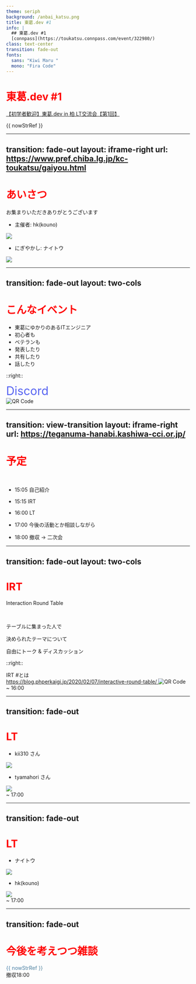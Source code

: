 ```yaml
---
theme: seriph
background: /anbai_katsu.png
title: 東葛.dev #1
info: |
  ## 東葛.dev #1
  [connpass](https://toukatsu.connpass.com/event/322980/)
class: text-center
transition: fade-out
fonts:
  sans: "Kiwi Maru "
  mono: "Fira Code"
---
```


# 東葛.dev #1

<div>
  <a
    href="https://toukatsu.connpass.com/event/322980/"
    target="_blank"
    rel="noopener noreferrer"
    text-white
    text-opacity-50
  >
    【初学者歓迎】東葛.dev in 柏 LT交流会【第1回】
  </a>
</div>

{{ nowStrRef }}

<script setup>
import { ref, onMounted } from "vue";

const now = new Date();
const nowStr = now.toLocaleString();
const nowStrRef = ref(nowStr);

function tick() {
  const newTime = new Date();
  const newTimeStr = newTime.toLocaleString();
  nowStrRef.value = newTimeStr;
}

onMounted(() => {
  setInterval(tick, 1000);
  tick();
});
</script>

---
transition: fade-out
layout: iframe-right
url: https://www.pref.chiba.lg.jp/kc-toukatsu/gaiyou.html
---

# あいさつ

お集まりいただきありがとうございます

- 主催者: hk(kouno) <a href="https://x.com/hk_it7" target="_blank" rel="noopener noreferrer"><logos-twitter /></a>

<img src="/images/kouno.jpg" w-30 mt-5 ml-10/>

<br />

- にぎやかし: ナイトウ <a href="https://x.com/engineer_naito" target="_blank" rel="noopener noreferrer"><logos-twitter /></a>

<img src="/images/naito.jpg" w-30 mt-5 ml-10/>

---
transition: fade-out
layout: two-cols
---

# こんなイベント

<v-clicks>

- 東葛にゆかりのあるITエンジニア
- 初心者も
- ベテランも
- 発表したり
- 共有したり
- 話したり

</v-clicks>

<twemoji-handshake
  absolute
  text-9xl
  v-after
/>

::right::

<div class="discord">Discord</div>
<img
  :src="qrcode"
  alt="QR Code"
  w-64
  absolute
  right-40
  bottom-40
/>

<script setup>
import { useQRCode } from "@vueuse/integrations/useQRCode";

const qrcode = useQRCode("https://discord.gg/uW4XTB2p8y");
</script>

<style>
h1 {
  color: red;
}

.discord {
  color: #5865F2;
  font-size: 2rem;
}
</style>

---
transition: view-transition
layout: iframe-right
url: https://teganuma-hanabi.kashiwa-cci.or.jp/
---

# 予定

<br />

- 15:05 自己紹介

- 15:15 IRT

- 16:00 LT

- 17:00 今後の活動とか相談しながら

- 18:00 撤収 -> 二次会

<healthicons-i-schedule-school-date-time-outline
  text-5xl
  ml-75
/>

---
transition: fade-out
layout: two-cols
---

# IRT

Interaction Round Table

<br />

テーブルに集まった人で

決められたテーマについて

自由にトーク & ディスカッション

::right::


<div mt-15>
  <div>IRT #とは</div>
  <a
    text-xs
    href="https://blog.phperkaigi.jp/2020/02/07/interactive-round-table/"
    target="_blank"
    rel="noopener noreferrer"
  >
    https://blog.phperkaigi.jp/2020/02/07/interactive-round-table/
  </a>
  <img :src="qrcode" alt="QR Code" w-64 ml-15 mt-5/>
</div>

<div
  text-5xl
  absolute
  bottom-10
  right-10
>
  ~ 16:00
</div>

<script setup>
import { useQRCode } from "@vueuse/integrations/useQRCode";

const qrcode = useQRCode("https://blog.phperkaigi.jp/2020/02/07/interactive-round-table/");
</script>


---
transition: fade-out
---

# LT

- kii310 さん <a href="https://x.com/kii310_nyan" target="_blank" rel="noopener noreferrer"><logos-twitter /></a>

<img src="/images/kii310.jpg" w-30 mt-5 ml-10/>

<br />

- tyamahori さん <a href="https://x.com/tyamahori" target="_blank" rel="noopener noreferrer"><logos-twitter /></a>

<img src="/images/tyamahori.jpg" w-30 mt-5 ml-10/>

<div
  text-5xl
  absolute
  bottom-10
  right-10
>
  ~ 17:00
</div>

---
transition: fade-out
---

# LT

- ナイトウ <a href="https://x.com/engineer_naito" target="_blank" rel="noopener noreferrer"><logos-twitter /></a>

<img src="/images/naito.jpg" w-30 mt-5 ml-10/>

<br />

- hk(kouno) <a href="https://x.com/hk_it7" target="_blank" rel="noopener noreferrer"><logos-twitter /></a>

<img src="/images/kouno.jpg" w-30 mt-5 ml-10/>

<div
  text-5xl
  absolute
  bottom-10
  right-10
>
  ~ 17:00
</div>

---
transition: fade-out
---

# 今後を考えつつ雑談

<div text-9xl mt-20 class="clock">{{ nowStrRef }}</div>
<div  ml-100 text-5xl>撤収<span text-9xl mt-20 v-mark="{ at: 0 }">18:00</span></div>

<script setup>
import { ref, onMounted } from "vue";

const now = new Date();
const nowStr = now.toLocaleTimeString();
const nowStrRef = ref(nowStr);

function tick() {
  const newTime = new Date();
  const newTimeStr = newTime.toLocaleTimeString();
  nowStrRef.value = newTimeStr;
}

onMounted(() => {
  setInterval(tick, 1000);
  tick();
});
</script>

<style>
.clock {
  background: linear-gradient(315deg, #FFD343, #3776AB);
  background-size: 200% 200%;
  background-clip: text;
  -webkit-background-clip: text;
  -webkit-text-fill-color: transparent;
  animation: gradientShift 4s infinite;
}

@keyframes gradientShift {
  0% {
    background-position: 0% 50%;
  }
  50% {
    background-position: 100% 50%;
  }
  100% {
    background-position: 0% 50%;
  }
}
</style>
